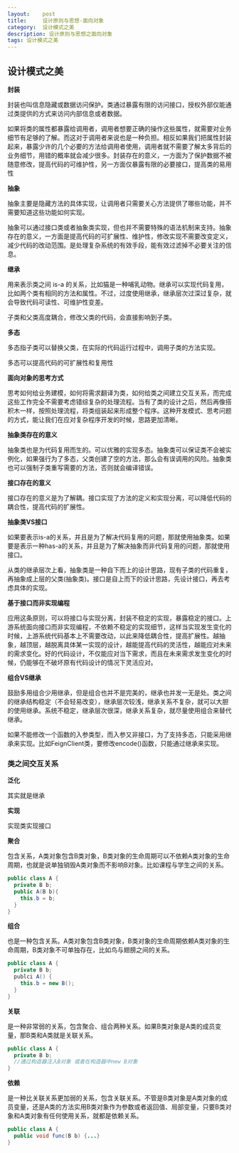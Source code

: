 ```yaml
---
layout:    post
title:     设计原则与思想-面向对象
category:  设计模式之美
description: 设计原则与思想之面向对象
tags: 设计模式之美
---
```


## 设计模式之美

**封装**

封装也叫信息隐藏或数据访问保护。类通过暴露有限的访问接口，授权外部仅能通过类提供的方式来访问内部信息或者数据。

如果将类的属性都暴露给调用者，调用者想要正确的操作这些属性，就需要对业务细节有足够的了解。而这对于调用者来说也是一种负担。相反如果我们把属性封装起来，暴露少许的几个必要的方法给调用者使用，调用者就不需要了解太多背后的业务细节，用错的概率就会减少很多。封装存在的意义，一方面为了保护数据不被随意修改，提高代码的可维护性，另一方面仅暴露有限的必要接口，提高类的易用性

**抽象**

抽象主要是隐藏方法的具体实现，让调用者只需要关心方法提供了哪些功能，并不需要知道这些功能如何实现。

抽象可以通过接口类或者抽象类实现，但也并不需要特殊的语法机制来支持。抽象存在的意义，一方面是提高代码的可扩展性、维护性，修改实现不需要改变定义，减少代码的改动范围。是处理复杂系统的有效手段，能有效过滤掉不必要关注的信息。

**继承**

用来表示类之间 is-a 的关系，比如猫是一种哺乳动物。继承可以实现代码复用，比如两个类有相同的方法和属性。不过，过度使用继承，继承层次过深过复杂，就会导致代码可读性、可维护性变差。

子类和父类高度耦合，修改父类的代码，会直接影响到子类。

**多态**

多态指子类可以替换父类，在实际的代码运行过程中，调用子类的方法实现。

多态可以提高代码的可扩展性和复用性

**面向对象的思考方式**

思考如何给业务建模，如何将需求翻译为类，如何给类之间建立交互关系，而完成这些工作完全不需要考虑错综复杂的处理流程。当有了类的设计之后，然后再像搭积木一样，按照处理流程，将类组装起来形成整个程序。这种开发模式、思考问题的方式，能让我们在应对复杂程序开发的时候，思路更加清晰。

**抽象类存在的意义**

抽象类也是为代码复用而生的。可以优雅的实现多态。抽象类可以保证类不会被实例化，如果强行为了多态，父类创建了空的方法，那么会有误调用的风险。抽象类也可以强制子类重写需要的方法，否则就会编译错误。

**接口存在的意义**

接口存在的意义是为了解耦。接口实现了方法的定义和实现分离，可以降低代码的耦合性，提高代码的扩展性。

**抽象类VS接口**

如果要表示is-a的关系，并且是为了解决代码复用的问题，那就使用抽象类。如果要是表示一种has-a的关系，并且是为了解决抽象而非代码复用的问题，那就使用接口。

从类的继承层次上看，抽象类是一种自下而上的设计思路，现有子类的代码重复，再抽象成上层的父类(抽象类)。接口是自上而下的设计思路，先设计接口，再去考虑具体的实现。

**基于接口而非实现编程**

应用这条原则，可以将接口与实现分离，封装不稳定的实现，暴露稳定的接口。上游系统面向接口而非实现编程，不依赖不稳定的实现细节，这样当实现发生变化的时候，上游系统代码基本上不需要改动，以此来降低耦合性，提高扩展性。越抽象，越顶层，越脱离具体某一实现的设计，越能提高代码的灵活性，越能应对未来的需求变化。好的代码设计，不仅能应对当下需求，而且在未来需求发生变化的时候，仍能够在不破坏原有代码设计的情况下灵活应对。

**组合VS继承**

鼓励多用组合少用继承，但是组合也并不是完美的，继承也并发一无是处。类之间的继承结构稳定（不会轻易改变），继承层次较浅，继承关系不复杂，就可以大胆的使用继承。系统不稳定，继承层次很深，继承关系复杂，就尽量使用组合来替代继承。

如果不能修改一个函数的入参类型，而入参又非接口，为了支持多态，只能采用继承来实现。比如FeignClient类，要修改encode()函数，只能通过继承来实现。

### 类之间交互关系

**泛化**

其实就是继承

**实现**

实现类实现接口

**聚合**

包含关系，A类对象包含B类对象，B类对象的生命周期可以不依赖A类对象的生命周期，也就是说单独销毁A类对象而不影响B对象。比如课程与学生之间的关系。

```java
public class A {
  private B b;
  public A(B b){
    this.b = b;
  }
}
```

**组合**

也是一种包含关系。A类对象包含B类对象，B类对象的生命周期依赖A类对象的生命周期，B类对象不可单独存在，比如鸟与翅膀之间的关系。

```java
public class A {
  private B b;
  publci A() {
    this.b = new B();
  }
}
```

**关联**

是一种非常弱的关系，包含聚合、组合两种关系。如果B类对象是A类的成员变量，那B类和A类就是关联关系。

```java
public class A {
  private B b;
  //通过构造器注入B对象 或者在构造器中new B对象
}
```

**依赖**

是一种比关联关系更加弱的关系，包含关联关系。不管是B类对象是A类对象的成员变量，还是A类的方法实用B类对象作为参数或者返回值、局部变量，只要B类对象和A类对象有任何使用关系，就都是依赖关系。

```java
public class A {
  public void func(B b) {...}
}
```





























